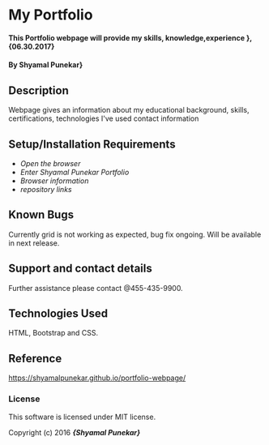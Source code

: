 # My Portfolio

#### This Portfolio webpage will provide my skills, knowledge,experience }, {06.30.2017}

#### By Shyamal Punekar}

## Description

Webpage gives an information about my educational background, skills, certifications, technologies I've used contact information

## Setup/Installation Requirements

* _Open the browser_
* _Enter Shyamal Punekar Portfolio_
* _Browser information_
* _repository links_

## Known Bugs
Currently grid is not working as expected, bug fix ongoing. Will be available in next release.

## Support and contact details
Further assistance please contact @455-435-9900.

## Technologies Used
HTML, Bootstrap and CSS.

## Reference
https://shyamalpunekar.github.io/portfolio-webpage/

### License

This software is licensed under MIT license.

Copyright (c) 2016 **_{Shyamal Punekar}_**
